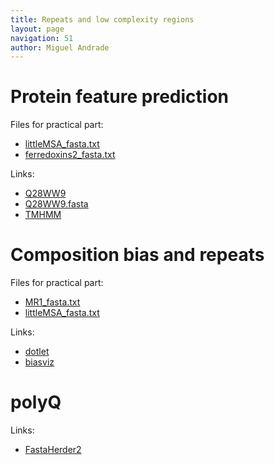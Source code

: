 ```yaml
---
title: Repeats and low complexity regions
layout: page
navigation: 51
author: Miguel Andrade
---
```


# Protein feature prediction

Files for practical part:

- [littleMSA_fasta.txt](littleMSA_fasta.txt)
- [ferredoxins2_fasta.txt](ferredoxins2_fasta.txt)

Links:

- [Q28WW9](http://www.uniprot.org/uniprot/Q28WW9)
- [Q28WW9.fasta](http://www.uniprot.org/uniprot/Q28WW9.fasta)
- [TMHMM](http://www.cbs.dtu.dk/services/TMHMM)

# Composition bias and repeats

Files for practical part:

- [MR1_fasta.txt](MR1_fasta.txt)
- [littleMSA_fasta.txt](littleMSA_fasta.txt)

Links:

- [dotlet](http://myhits.isb-sib.ch/cgi-bin/dotlet)
- [biasviz](http://matthuska.github.io/biasviz/)

# polyQ

Links:

- [FastaHerder2](http://cbdm-01.zdv.uni-mainz.de/~munoz/fh2)
